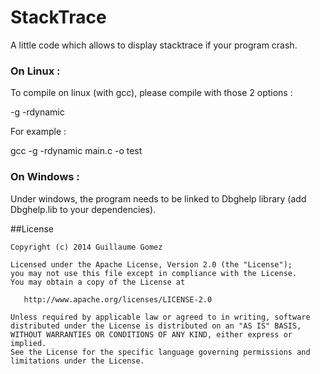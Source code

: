 StackTrace
==========

A little code which allows to display stacktrace if your program crash.


### On Linux :


To compile on linux (with gcc), please compile with those 2 options :

-g -rdynamic

For example :

gcc -g -rdynamic main.c -o test


### On Windows :

Under windows, the program needs to be linked to Dbghelp library (add Dbghelp.lib to your dependencies).


##License

    Copyright (c) 2014 Guillaume Gomez

    Licensed under the Apache License, Version 2.0 (the "License");
    you may not use this file except in compliance with the License.
    You may obtain a copy of the License at

       http://www.apache.org/licenses/LICENSE-2.0

    Unless required by applicable law or agreed to in writing, software
    distributed under the License is distributed on an "AS IS" BASIS,
    WITHOUT WARRANTIES OR CONDITIONS OF ANY KIND, either express or implied.
    See the License for the specific language governing permissions and
    limitations under the License.
